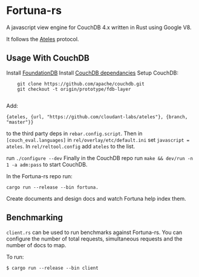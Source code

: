 # Fortuna-rs

A javascript view engine for CouchDB 4.x written in Rust using Google V8.

It follows the [Ateles](https://github.com/cloudant-labs/ateles) protocol. 

## Usage With CouchDB

Install [FoundationDB](https://apple.github.io/foundationdb/downloads.html)
Install [CouchDB dependancies](https://github.com/apache/couchdb/blob/prototype/fdn/INSTALL.Unix.md)
Setup CouchDB:
```
    git clone https://github.com/apache/couchdb.git
    git checkout -t origin/prototype/fdb-layer
    
```
Add:
```
{ateles, {url, "https://github.com/cloudant-labs/ateles"}, {branch, "master"}}
```
to the third party deps in `rebar.config.script`. 
Then in `[couch_eval.languages]` in `rel/overlay/etc/default.ini` set `javascript = ateles`. 
In `rel/reltool.config` add `ateles` to the list.

run `./configure --dev`
Finally in the CouchDB repo run `make && dev/run -n 1 -a adm:pass` to start CouchDB. 


In the Fortuna-rs repo run: 
```
cargo run --release --bin fortuna.
```

Create documents and design docs and watch Fortuna help index them.

## Benchmarking

`client.rs` can be used to run benchmarks against Fortuna-rs.
You can configure the number of total requests, simultaneous requests and the
number of docs to map.

To run:

```
$ cargo run --release --bin client
```